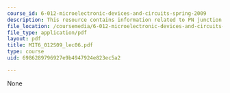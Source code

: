 ```yaml
---
course_id: 6-012-microelectronic-devices-and-circuits-spring-2009
description: This resource contains information related to PN junction and MOS electrostatics.
file_location: /coursemedia/6-012-microelectronic-devices-and-circuits-spring-2009/6986289796927e9b4947924e823ec5a2_MIT6_012S09_lec06.pdf
file_type: application/pdf
layout: pdf
title: MIT6_012S09_lec06.pdf
type: course
uid: 6986289796927e9b4947924e823ec5a2

---
```

None